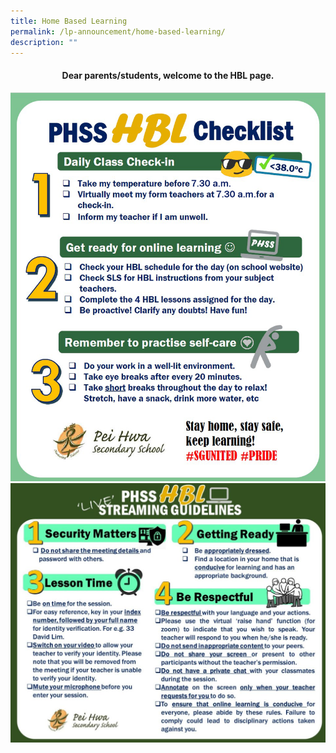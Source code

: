 ```yaml
---
title: Home Based Learning
permalink: /lp-announcement/home-based-learning/
description: ""
---
```

<h4 style="text-align: center;"><strong>Dear parents/students, welcome to the HBL page.</strong></h4>
<img src="/images/HBL-Checklist-2021-Students.png">
<img src="/images/LIVE_Streaming_Guidelines-1024x843.jpeg">

